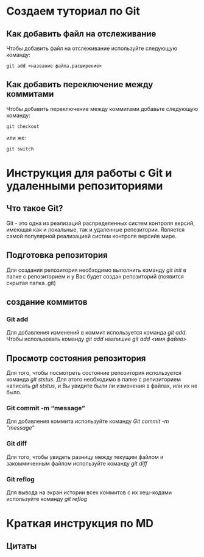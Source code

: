 # Создаем туториал по Git

## Как добавить файл на отслеживание 

Чтобы добавить файл на отслеживание используйте следующую команду:

~~~
git add <название файла.расширение>
~~~
## Как добавить переключение между коммитами 

Чтобы добавить переключение между коммитами добавьте следующую команду: 

~~~
git checkout
~~~
или же:
~~~
git switch
~~~
# Инструкция для работы с Git и удаленными репозиториями 

## Что такое Git?

Git - это одна из реализаций распределенных систем контроля версий, имеющая как и локальные, так и удаленные репозитории. Является самой популярной реализацией систем контроля версийв мире. 

## Подготовка репозитория 
Для создания репозитория необходимо выполнить команду *git init* в папке с репозиторием и у Вас будет создан репозиторий (появится скрытая папка .git)

## создание коммитов 

### Git add
Для добавления изменений в коммит используется команда *git add*. Чтобы использовать команду *git add* наапишие *git add <имя файла>*

## Просмотр состояния репозитория 
Для того, чтобы посмотреть состояние репозитория используется команда *git ststus*. Для этого необходимо в папке с репизиторием написать *git ststus*, и Вы увидите были ли изменения в файлах, или их не было.

### Git commit -m “message”

Для добавления коммита используйте команду *Git commit -m “message”*

### Git diff 
Для того, чтобы увидеть разницу между текущим файлом и закоммиченным файлом используйте команду *git diff*

### Git reflog
Для вывода на экран истории всех коммитов с их хеш-кодами используйте команду *git reflog*


# Краткая инструкция по MD

## Цитаты 